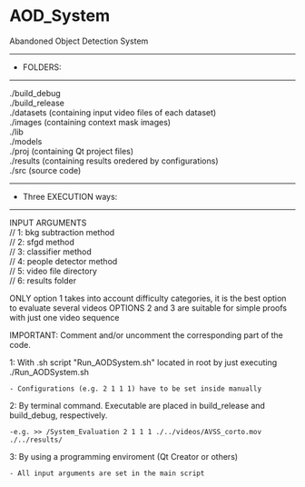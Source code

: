 # AOD_System
Abandoned Object Detection System


************
* FOLDERS: 
************

./build_debug  
./build_release  
./datasets  (containing input video files of each dataset)  
./images  (containing context mask images)  
./lib  
./models  
./proj  (containing Qt project files)  
./results (containing results oredered by configurations)  
./src  (source code)  
 


**************************
* Three EXECUTION ways:  
**************************

INPUT ARGUMENTS  
    // 1: bkg subtraction method  
    // 2: sfgd method  
    // 3: classifier method  
    // 4: people detector method  
    // 5: video file directory  
    // 6: results folder  
    
ONLY option 1 takes into account difficulty categories, it is the best option to evaluate several videos
OPTIONS 2 and 3 are suitable for simple proofs with just one video sequence

IMPORTANT: Comment and/or uncomment the corresponding part of the code. 

1: With .sh script "Run_AODSystem.sh" located in root by just executing ./Run_AODSystem.sh 
	
	- Configurations (e.g. 2 1 1 1) have to be set inside manually
	
2: By terminal command. Executable are placed in build_release and build_debug, respectively. 
	
	-e.g. >> /System_Evaluation 2 1 1 1 ./../videos/AVSS_corto.mov ./../results/  
	
3: By using a programming enviroment (Qt Creator or others)

 	- All input arguments are set in the main script 

 
